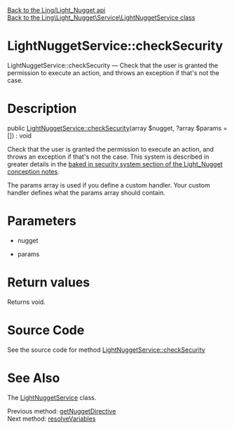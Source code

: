 [Back to the Ling/Light_Nugget api](https://github.com/lingtalfi/Light_Nugget/blob/master/doc/api/Ling/Light_Nugget.md)<br>
[Back to the Ling\Light_Nugget\Service\LightNuggetService class](https://github.com/lingtalfi/Light_Nugget/blob/master/doc/api/Ling/Light_Nugget/Service/LightNuggetService.md)


LightNuggetService::checkSecurity
================



LightNuggetService::checkSecurity — Check that the user is granted the permission to execute an action, and throws an exception if that's not the case.




Description
================


public [LightNuggetService::checkSecurity](https://github.com/lingtalfi/Light_Nugget/blob/master/doc/api/Ling/Light_Nugget/Service/LightNuggetService/checkSecurity.md)(array $nugget, ?array $params = []) : void




Check that the user is granted the permission to execute an action, and throws an exception if that's not the case.
This system is described in greater details in the [baked in security system section of the Light_Nugget conception notes](https://github.com/lingtalfi/Light_Nugget/blob/master/doc/pages/conception-notes.md#a-baked-in-security-system-for-nugget-users).

The params array is used if you define a custom handler.
Your custom handler defines what the params array should contain.




Parameters
================


- nugget

    

- params

    


Return values
================

Returns void.








Source Code
===========
See the source code for method [LightNuggetService::checkSecurity](https://github.com/lingtalfi/Light_Nugget/blob/master/Service/LightNuggetService.php#L172-L303)


See Also
================

The [LightNuggetService](https://github.com/lingtalfi/Light_Nugget/blob/master/doc/api/Ling/Light_Nugget/Service/LightNuggetService.md) class.

Previous method: [getNuggetDirective](https://github.com/lingtalfi/Light_Nugget/blob/master/doc/api/Ling/Light_Nugget/Service/LightNuggetService/getNuggetDirective.md)<br>Next method: [resolveVariables](https://github.com/lingtalfi/Light_Nugget/blob/master/doc/api/Ling/Light_Nugget/Service/LightNuggetService/resolveVariables.md)<br>

